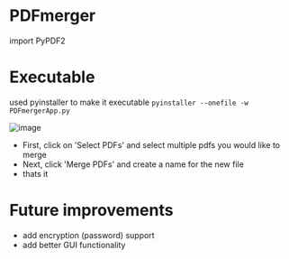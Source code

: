 # PDFmerger

import PyPDF2

# Executable
used pyinstaller to make it executable
```pyinstaller --onefile -w PDFmergerApp.py ```

![image](https://github.com/user-attachments/assets/f8a1b36c-6469-496f-97c3-df87c73f6365)

- First, click on 'Select PDFs' and select multiple pdfs you would like to merge
- Next, click 'Merge PDFs' and create a name for the new file
- thats it

# Future improvements
- add encryption (password) support
- add better GUI functionality 
